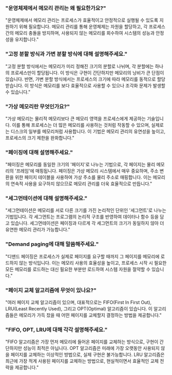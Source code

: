 ### "운영체제에서 메모리 관리는 왜 필요한가요?"
"운영체제에서 메모리 관리는 프로세스가 효율적이고 안정적으로 실행될 수 있도록 지원하기 위해 필요합니다. 메모리 관리를 통해 운영체제는 자원을 할당하고, 각 프로세스 간의 메모리 충돌을 방지하며, 사용되지 않는 메모리를 회수하여 시스템의 성능과 안정성을 유지합니다."

### "고정 분할 방식과 가변 분할 방식에 대해 설명해주세요."
"고정 분할 방식에서는 메모리가 미리 정해진 크기의 분할로 나뉘며, 각 분할에는 하나의 프로세스만이 할당됩니다. 이 방식은 구현이 간단하지만 메모리의 낭비가 큰 단점이 있습니다. 반면, 가변 분할 방식에서는 프로세스의 크기에 따라 메모리를 동적으로 할당받습니다. 이 방식은 메모리를 보다 효율적으로 사용할 수 있으나 조각화 문제가 발생할 수 있습니다."

### "가상 메모리란 무엇인가요?"
"가상 메모리는 물리적 메모리보다 큰 메모리 영역을 프로세스에게 제공하는 기술입니다. 이를 통해 프로세스는 더 많은 메모리를 사용하는 것처럼 작동할 수 있으며, 실제로는 디스크의 일부를 메모리처럼 사용합니다. 이 기법은 메모리 관리의 유연성을 높이고, 프로세스의 크기 제한을 완화합니다."

### "페이징에 대해 설명해주세요."
"페이징은 메모리를 동일한 크기의 '페이지'로 나누는 기법으로, 각 페이지는 물리 메모리의 '프레임'에 매핑됩니다. 페이징은 가상 메모리 시스템에서 매우 중요하며, 주소 변환을 위한 페이지 테이블을 사용하여 가상 주소를 물리 주소로 매핑합니다. 이는 메모리의 연속적 사용을 요구하지 않으므로 메모리 관리를 더욱 효율적으로 만듭니다."

### "세그먼테이션에 대해 설명해주세요."
"세그먼테이션은 메모리를 서로 다른 크기를 가진 논리적인 단위인 '세그먼트'로 나누는 기법입니다. 각 세그먼트는 프로그램의 논리적 구조를 반영하여 데이터나 함수 등을 담고 있습니다. 세그먼테이션은 페이징과 다르게 각 세그먼트의 크기가 동일하지 않아 더 유연한 메모리 관리가 가능합니다."

### "Demand paging에 대해 말씀해주세요."
"디맨드 페이징은 프로세스가 실제로 페이지를 요구할 때까지 그 페이지를 메모리에 로드하지 않는 방식입니다. 이는 메모리 사용의 효율성을 높이고, 프로세스 시작 시 필요한 모든 메모리를 로드하는 대신 필요한 부분만 로드하여 시스템 자원을 절약할 수 있습니다."

### "페이지 교체 알고리즘에 무엇이 있나요?"
"여러 페이지 교체 알고리즘이 있으며, 대표적으로는 FIFO(First In First Out), LRU(Least Recently Used), 그리고 OPT(Optimal) 알고리즘이 있습니다. 이 알고리즘들은 메모리가 가득 찼을 때 어떤 페이지를 교체할지 결정하는 방법을 제공합니다."

### "FIFO, OPT, LRU에 대해 각각 설명해주세요."
"FIFO 알고리즘은 가장 먼저 메모리에 들어온 페이지를 교체하는 방식으로, 구현이 간단하지만 성능이 최적은 아닙니다. OPT 알고리즘은 미래에 가장 오랫동안 사용되지 않을 페이지를 교체하는 이상적인 방법으로, 실제 구현은 불가능합니다. LRU 알고리즘은 최근에 가장 적게 사용된 페이지를 교체하는 방법으로, 현실적이면서 효율적인 교체 전략을 제공합니다."
